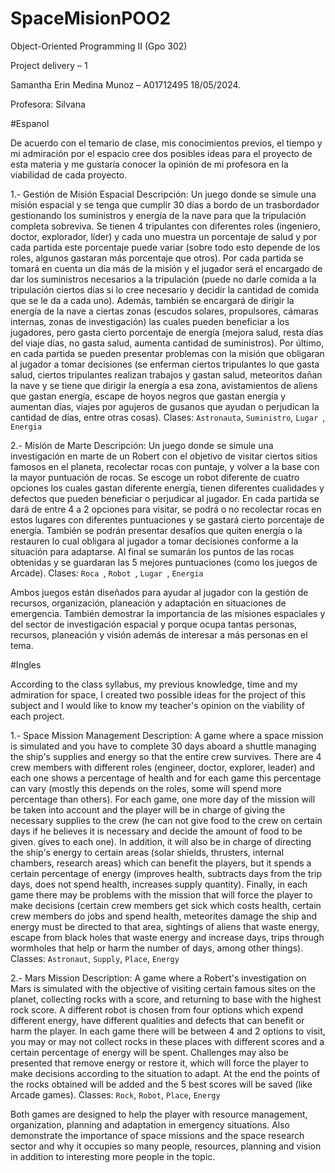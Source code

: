 # SpaceMisionPOO2

Object-Oriented Programming II (Gpo 302)

Project delivery – 1

Samantha Erin Medina Munoz – A01712495
18/05/2024.

Profesora: Silvana

#Espanol

De acuerdo con el temario de clase, mis conocimientos previos, el tiempo y mi admiración por el espacio cree dos posibles ideas para el proyecto de esta materia y me gustaría conocer la opinión de mi profesora en la viabilidad de cada proyecto. 

1.- Gestión de Misión Espacial
Descripción: Un juego donde se simule una misión espacial y se tenga que cumplir 30 días a bordo de un trasbordador gestionando los suministros y energía de la nave para que la tripulación completa sobreviva. Se tienen 4 tripulantes con diferentes roles (ingeniero, doctor, explorador, líder) y cada uno muestra un porcentaje de salud y por cada partida este porcentaje puede variar (sobre todo esto depende de los roles, algunos gastaran más porcentaje que otros). Por cada partida se tomará en cuenta un día más de la misión y el jugador será el encargado de dar los suministros necesarios a la tripulación (puede no darle comida a la tripulación ciertos días si lo cree necesario y decidir la cantidad de comida que se le da a cada uno). Además, también se encargará de dirigir la energía de la nave a ciertas zonas (escudos solares, propulsores, cámaras internas, zonas de investigación) las cuales pueden beneficiar a los jugadores, pero gasta cierto porcentaje de energía (mejora salud, resta días del viaje días, no gasta salud, aumenta cantidad de suministros). Por último, en cada partida se pueden presentar problemas con la misión que obligaran al jugador a tomar decisiones (se enferman ciertos tripulantes lo que gasta salud, ciertos tripulantes realizan trabajos y gastan salud, meteoritos dañan la nave y se tiene que dirigir la energía a esa zona, avistamientos de aliens que gastan energía, escape de hoyos negros que gastan energía y aumentan días, viajes por agujeros de gusanos que ayudan o perjudican la cantidad de días, entre otras cosas).
Clases: `Astronauta`, `Suministro`, `Lugar `, `Energia `

2.- Misión de Marte
Descripción: Un juego donde se simule una investigación en marte de un Robert con el objetivo de visitar ciertos sitios famosos en el planeta, recolectar rocas con puntaje, y volver a la base con la mayor puntuación de rocas. Se escoge un robot diferente de cuatro opciones los cuales gastan diferente energía, tienen diferentes cualidades y defectos que pueden beneficiar o perjudicar al jugador. En cada partida se dará de entre 4 a 2 opciones para visitar, se podrá o no recolectar rocas en estos lugares con diferentes puntuaciones y se gastará cierto porcentaje de energía. También se podrán presentar desafíos que quiten energía o la restauren lo cual obligara al jugador a tomar decisiones conforme a la situación para adaptarse. Al final se sumarán los puntos de las rocas obtenidas y se guardaran las 5 mejores puntuaciones (como los juegos de Arcade).
Clases: `Roca `, `Robot `, `Lugar `, `Energia `

Ambos juegos están diseñados para ayudar al jugador con la gestión de recursos, organización, planeación y adaptación en situaciones de emergencia. También demostrar la importancia de las misiones espaciales y del sector de investigación espacial y porque ocupa tantas personas, recursos, planeación y visión además de interesar a más personas en el tema.

#Ingles

According to the class syllabus, my previous knowledge, time and my admiration for space, I created two possible ideas for the project of this subject and I would like to know my teacher's opinion on the viability of each project.

1.- Space Mission Management
Description: A game where a space mission is simulated and you have to complete 30 days aboard a shuttle managing the ship's supplies and energy so that the entire crew survives. There are 4 crew members with different roles (engineer, doctor, explorer, leader) and each one shows a percentage of health and for each game this percentage can vary (mostly this depends on the roles, some will spend more percentage than others). For each game, one more day of the mission will be taken into account and the player will be in charge of giving the necessary supplies to the crew (he can not give food to the crew on certain days if he believes it is necessary and decide the amount of food to be given. gives to each one). In addition, it will also be in charge of directing the ship's energy to certain areas (solar shields, thrusters, internal chambers, research areas) which can benefit the players, but it spends a certain percentage of energy (improves health, subtracts days from the trip days, does not spend health, increases supply quantity). Finally, in each game there may be problems with the mission that will force the player to make decisions (certain crew members get sick which costs health, certain crew members do jobs and spend health, meteorites damage the ship and energy must be directed to that area, sightings of aliens that waste energy, escape from black holes that waste energy and increase days, trips through wormholes that help or harm the number of days, among other things).
Classes: `Astronaut`, `Supply`, `Place`, `Energy`

2.- Mars Mission
Description: A game where a Robert's investigation on Mars is simulated with the objective of visiting certain famous sites on the planet, collecting rocks with a score, and returning to base with the highest rock score. A different robot is chosen from four options which expend different energy, have different qualities and defects that can benefit or harm the player. In each game there will be between 4 and 2 options to visit, you may or may not collect rocks in these places with different scores and a certain percentage of energy will be spent. Challenges may also be presented that remove energy or restore it, which will force the player to make decisions according to the situation to adapt. At the end the points of the rocks obtained will be added and the 5 best scores will be saved (like Arcade games).
Classes: `Rock`, `Robot`, `Place`, `Energy`

Both games are designed to help the player with resource management, organization, planning and adaptation in emergency situations. Also demonstrate the importance of space missions and the space research sector and why it occupies so many people, resources, planning and vision in addition to interesting more people in the topic.

